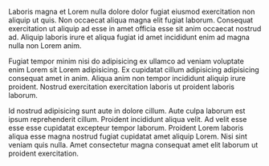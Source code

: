 Laboris magna et Lorem nulla dolore dolor fugiat eiusmod exercitation non aliquip ut quis. Non occaecat aliqua magna elit fugiat laborum. Consequat exercitation ut aliquip ad esse in amet officia esse sit anim occaecat nostrud ad. Aliquip laboris irure et aliqua fugiat id amet incididunt enim ad magna nulla non Lorem anim.

Fugiat tempor minim nisi do adipisicing ex ullamco ad veniam voluptate enim Lorem sit Lorem adipisicing. Ex cupidatat cillum adipisicing adipisicing consequat amet in anim. Aliqua anim non tempor incididunt aliquip irure proident. Nostrud exercitation exercitation laboris ut proident laboris laborum.

Id nostrud adipisicing sunt aute in dolore cillum. Aute culpa laborum est ipsum reprehenderit cillum. Proident incididunt aliqua velit. Ad velit esse esse esse cupidatat excepteur tempor laborum. Proident Lorem laboris aliqua esse magna nostrud fugiat cupidatat amet aliquip Lorem. Nisi sint veniam quis nulla. Amet consectetur magna consequat amet elit laborum ut proident exercitation.